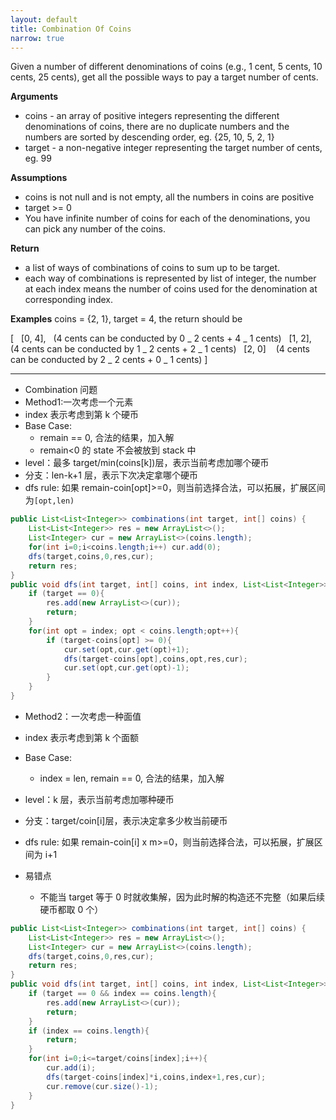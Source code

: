 ```yaml
---
layout: default
title: Combination Of Coins
narrow: true
---
```


Given a number of different denominations of coins (e.g., 1 cent, 5 cents, 10 cents, 25 cents), get all the possible ways to pay a target number of cents.

**Arguments**

- coins - an array of positive integers representing the different denominations of coins, there are no duplicate numbers and the numbers are sorted by descending order, eg. {25, 10, 5, 2, 1}
- target - a non-negative integer representing the target number of cents, eg. 99

**Assumptions**

- coins is not null and is not empty, all the numbers in coins are positive
- target >= 0
- You have infinite number of coins for each of the denominations, you can pick any number of the coins.

**Return**

- a list of ways of combinations of coins to sum up to be target.
- each way of combinations is represented by list of integer, the number at each index means the number of coins used for the denomination at corresponding index.

**Examples**
coins = {2, 1}, target = 4, the return should be

[
  [0, 4],   (4 cents can be conducted by 0 _ 2 cents + 4 _ 1 cents)
  [1, 2],   (4 cents can be conducted by 1 _ 2 cents + 2 _ 1 cents)
  [2, 0]    (4 cents can be conducted by 2 _ 2 cents + 0 _ 1 cents)
]

---

- Combination 问题
- Method1:一次考虑一个元素
- index 表示考虑到第 k 个硬币
- Base Case:
  - remain == 0, 合法的结果，加入解
  - remain<0 的 state 不会被放到 stack 中
- level：最多 target/min(coins[k])层，表示当前考虑加哪个硬币
- 分支：len-k+1 层，表示下次决定拿哪个硬币
- dfs rule: 如果 remain-coin[opt]>=0，则当前选择合法，可以拓展，扩展区间为`[opt,len)`

```java
public List<List<Integer>> combinations(int target, int[] coins) {
    List<List<Integer>> res = new ArrayList<>();
    List<Integer> cur = new ArrayList<>(coins.length);
    for(int i=0;i<coins.length;i++) cur.add(0);
    dfs(target,coins,0,res,cur);
    return res;
}
public void dfs(int target, int[] coins, int index, List<List<Integer>> res, List<Integer> cur){
    if (target == 0){
        res.add(new ArrayList<>(cur));
        return;
    }
    for(int opt = index; opt < coins.length;opt++){
        if (target-coins[opt] >= 0){
            cur.set(opt,cur.get(opt)+1);
            dfs(target-coins[opt],coins,opt,res,cur);
            cur.set(opt,cur.get(opt)-1);
        }
    }
}
```

- Method2：一次考虑一种面值
- index 表示考虑到第 k 个面额
- Base Case:
  - index = len, remain == 0, 合法的结果，加入解
- level：k 层，表示当前考虑加哪种硬币
- 分支：target/coin[i]层，表示决定拿多少枚当前硬币
- dfs rule: 如果 remain-coin[i] x m>=0，则当前选择合法，可以拓展，扩展区间为 i+1

- 易错点
  - 不能当 target 等于 0 时就收集解，因为此时解的构造还不完整（如果后续硬币都取 0 个）

```java
public List<List<Integer>> combinations(int target, int[] coins) {
    List<List<Integer>> res = new ArrayList<>();
    List<Integer> cur = new ArrayList<>(coins.length);
    dfs(target,coins,0,res,cur);
    return res;
}
public void dfs(int target, int[] coins, int index, List<List<Integer>> res, List<Integer> cur){
    if (target == 0 && index == coins.length){
        res.add(new ArrayList<>(cur));
        return;
    }
    if (index == coins.length){
        return;
    }
    for(int i=0;i<=target/coins[index];i++){
        cur.add(i);
        dfs(target-coins[index]*i,coins,index+1,res,cur);
        cur.remove(cur.size()-1);
    }
}
```
